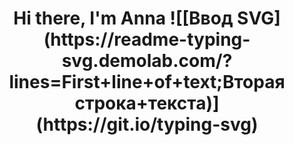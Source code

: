 <h1 align="center">Hi there, I'm Anna</a> 
![[Ввод SVG](https://readme-typing-svg.demolab.com/?lines=First+line+of+text;Вторая строка+текста)](https://git.io/typing-svg)

<!--
**HannaKoltun/HannaKoltun** is a ✨ _special_ ✨ repository because its `README.md` (this file) appears on your GitHub profile.

Here are some ideas to get you started:

- 🔭 I’m currently working on ...
- 🌱 I’m currently learning ...
- 👯 I’m looking to collaborate on ...
- 🤔 I’m looking for help with ...
- 💬 Ask me about ...
- 📫 How to reach me: ...
- 😄 Pronouns: ...
- ⚡ Fun fact: ...
-->
